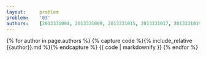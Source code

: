 ```yaml
---
layout:     problem
problem:    '03'
authors:    [2013331004, 2013331009, 2013331015, 2013331017, 2013331019, 2013331032, 2013331033, 2013331035, 2013331036, 2013331038, 2013331042, 2013331047, 2013331050, 2013331057, 2013331061]
---
```


{% for author in page.authors %}
{% capture code %}{% include_relative {{author}}.md %}{% endcapture %}
{{ code | markdownify }}
{% endfor %}